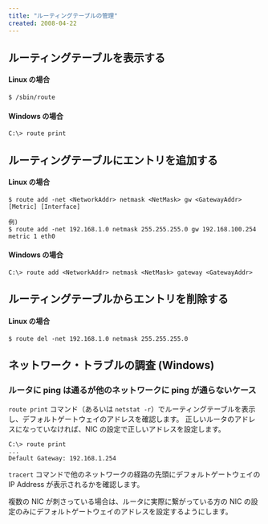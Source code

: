 ```yaml
---
title: "ルーティングテーブルの管理"
created: 2008-04-22
---
```


ルーティングテーブルを表示する
----

#### Linux の場合

~~~
$ /sbin/route
~~~

#### Windows の場合

~~~
C:\> route print
~~~


ルーティングテーブルにエントリを追加する
----

#### Linux の場合

~~~
$ route add -net <NetworkAddr> netmask <NetMask> gw <GatewayAddr> [Metric] [Interface]

例)
$ route add -net 192.168.1.0 netmask 255.255.255.0 gw 192.168.100.254 metric 1 eth0
~~~

#### Windows の場合

~~~
C:\> route add <NetworkAddr> netmask <NetMask> gateway <GatewayAddr>
~~~


ルーティングテーブルからエントリを削除する
----

#### Linux の場合

~~~
$ route del -net 192.168.1.0 netmask 255.255.255.0
~~~


ネットワーク・トラブルの調査 (Windows)
----

### ルータに ping は通るが他のネットワークに ping が通らないケース

`route print` コマンド（あるいは `netstat -r`）でルーティングテーブルを表示し、デフォルトゲートウェイのアドレスを確認します。
正しいルータのアドレスになっていなければ、NIC の設定で正しいアドレスを設定します。

~~~
C:\> route print
...
Default Gateway: 192.168.1.254
~~~

`tracert` コマンドで他のネットワークの経路の先頭にデフォルトゲートウェイの IP Address が表示されるかを確認します。

複数の NIC が刺さっている場合は、ルータに実際に繋がっている方の NIC の設定のみにデフォルトゲートウェイのアドレスを設定するようにします。


